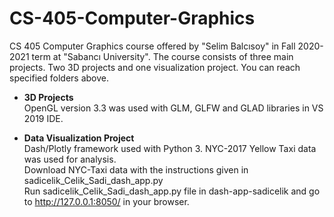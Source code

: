 # CS-405-Computer-Graphics

CS 405 Computer Graphics course offered by "Selim Balcısoy" in Fall 2020-2021 term at "Sabancı University".
The course consists of three main projects. Two 3D projects and one visualization project.
You can reach specified folders above. 

* __3D Projects__\
OpenGL version 3.3 was used with GLM, GLFW and GLAD libraries in VS 2019 IDE.

* __Data Visualization Project__\
Dash/Plotly framework used with Python 3. NYC-2017 Yellow Taxi data was used for analysis.\
Download NYC-Taxi data with the instructions given in sadicelik_Celik_Sadi_dash_app.py\
Run sadicelik_Celik_Sadi_dash_app.py file in dash-app-sadicelik and go to http://127.0.0.1:8050/ in your browser.

